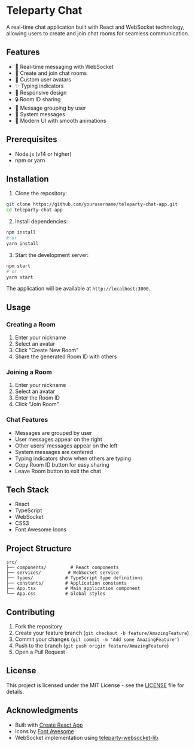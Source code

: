 # Teleparty Chat

A real-time chat application built with React and WebSocket technology, allowing users to create and join chat rooms for seamless communication.

## Features

- 🚀 Real-time messaging with WebSocket
- 👥 Create and join chat rooms
- 🎨 Custom user avatars
- ✨ Typing indicators
- 📱 Responsive design
- 🔒 Room ID sharing
- 💬 Message grouping by user
- 🎯 System messages
- 🌈 Modern UI with smooth animations

## Prerequisites

- Node.js (v14 or higher)
- npm or yarn

## Installation

1. Clone the repository:
```bash
git clone https://github.com/yourusername/teleparty-chat-app.git
cd teleparty-chat-app
```

2. Install dependencies:
```bash
npm install
# or
yarn install
```

3. Start the development server:
```bash
npm start
# or
yarn start
```

The application will be available at `http://localhost:3000`.

## Usage

### Creating a Room
1. Enter your nickname
2. Select an avatar
3. Click "Create New Room"
4. Share the generated Room ID with others

### Joining a Room
1. Enter your nickname
2. Select an avatar
2. Enter the Room ID
4. Click "Join Room"

### Chat Features
- Messages are grouped by user
- User messages appear on the right
- Other users' messages appear on the left
- System messages are centered
- Typing indicators show when others are typing
- Copy Room ID button for easy sharing
- Leave Room button to exit the chat

## Tech Stack

- React
- TypeScript
- WebSocket
- CSS3
- Font Awesome Icons

## Project Structure

```
src/
├── components/         # React components
├── services/          # WebSocket service
├── types/            # TypeScript type definitions
├── constants/        # Application constants
├── App.tsx           # Main application component
└── App.css           # Global styles
```

## Contributing

1. Fork the repository
2. Create your feature branch (`git checkout -b feature/AmazingFeature`)
3. Commit your changes (`git commit -m 'Add some AmazingFeature'`)
4. Push to the branch (`git push origin feature/AmazingFeature`)
5. Open a Pull Request

## License

This project is licensed under the MIT License - see the [LICENSE](LICENSE) file for details.

## Acknowledgments

- Built with [Create React App](https://create-react-app.dev/)
- Icons by [Font Awesome](https://fontawesome.com/)
- WebSocket implementation using [teleparty-websocket-lib](https://github.com/yourusername/teleparty-websocket-lib)